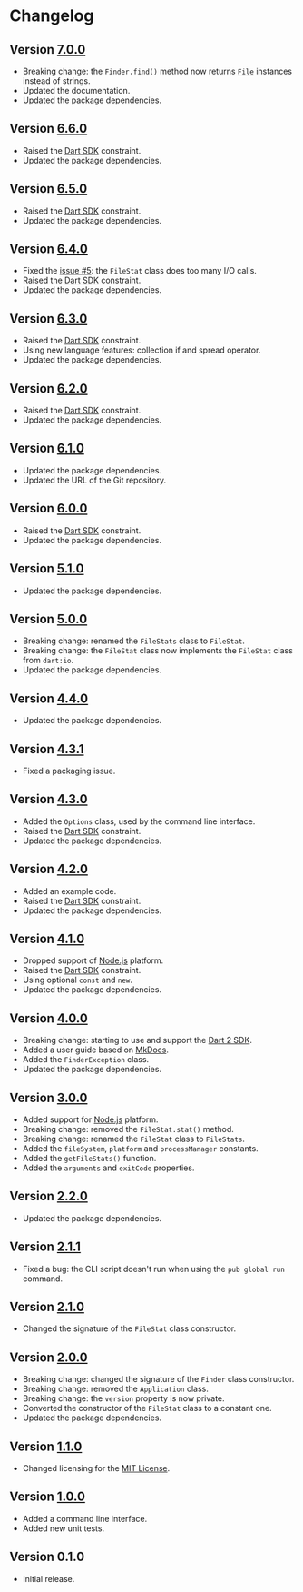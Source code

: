 # Changelog

## Version [7.0.0](https://git.belin.io/cedx/where.dart/compare/v6.6.0...v6.7.0)
- Breaking change: the `Finder.find()` method now returns [`File`](https://api.dart.dev/stable/dart-io/File-class.html) instances instead of strings.
- Updated the documentation.
- Updated the package dependencies.

## Version [6.6.0](https://git.belin.io/cedx/where.dart/compare/v6.5.0...v6.6.0)
- Raised the [Dart SDK](https://dart.dev/tools/sdk) constraint.
- Updated the package dependencies.

## Version [6.5.0](https://git.belin.io/cedx/where.dart/compare/v6.4.0...v6.5.0)
- Raised the [Dart SDK](https://dart.dev/tools/sdk) constraint.
- Updated the package dependencies.

## Version [6.4.0](https://git.belin.io/cedx/where.dart/compare/v6.3.0...v6.4.0)
- Fixed the [issue #5](https://git.belin.io/cedx/where.dart/issues/5): the `FileStat` class does too many I/O calls.
- Raised the [Dart SDK](https://dart.dev/tools/sdk) constraint.
- Updated the package dependencies.

## Version [6.3.0](https://git.belin.io/cedx/where.dart/compare/v6.2.0...v6.3.0)
- Raised the [Dart SDK](https://dart.dev/tools/sdk) constraint.
- Using new language features: collection if and spread operator.
- Updated the package dependencies.

## Version [6.2.0](https://git.belin.io/cedx/where.dart/compare/v6.1.0...v6.2.0)
- Raised the [Dart SDK](https://dart.dev/tools/sdk) constraint.
- Updated the package dependencies.

## Version [6.1.0](https://git.belin.io/cedx/where.dart/compare/v6.0.0...v6.1.0)
- Updated the package dependencies.
- Updated the URL of the Git repository.

## Version [6.0.0](https://git.belin.io/cedx/where.dart/compare/v5.1.0...v6.0.0)
- Raised the [Dart SDK](https://dart.dev/tools/sdk) constraint.
- Updated the package dependencies.

## Version [5.1.0](https://git.belin.io/cedx/where.dart/compare/v5.0.0...v5.1.0)
- Updated the package dependencies.

## Version [5.0.0](https://git.belin.io/cedx/where.dart/compare/v4.4.0...v5.0.0)
- Breaking change: renamed the `FileStats` class to `FileStat`.
- Breaking change: the `FileStat` class now implements the `FileStat` class from `dart:io`.
- Updated the package dependencies.

## Version [4.4.0](https://git.belin.io/cedx/where.dart/compare/v4.3.1...v4.4.0)
- Updated the package dependencies.

## Version [4.3.1](https://git.belin.io/cedx/where.dart/compare/v4.3.0...v4.3.1)
- Fixed a packaging issue.

## Version [4.3.0](https://git.belin.io/cedx/where.dart/compare/v4.2.0...v4.3.0)
- Added the `Options` class, used by the command line interface.
- Raised the [Dart SDK](https://dart.dev/tools/sdk) constraint.
- Updated the package dependencies.

## Version [4.2.0](https://git.belin.io/cedx/where.dart/compare/v4.1.0...v4.2.0)
- Added an example code.
- Raised the [Dart SDK](https://dart.dev/tools/sdk) constraint.
- Updated the package dependencies.

## Version [4.1.0](https://git.belin.io/cedx/where.dart/compare/v4.0.0...v4.1.0)
- Dropped support of [Node.js](https://nodejs.org) platform.
- Raised the [Dart SDK](https://dart.dev/tools/sdk) constraint.
- Using optional `const` and `new`.
- Updated the package dependencies.

## Version [4.0.0](https://git.belin.io/cedx/where.dart/compare/v3.0.0...v4.0.0)
- Breaking change: starting to use and support the [Dart 2 SDK](https://dart.dev/tools/sdk).
- Added a user guide based on [MkDocs](http://www.mkdocs.org).
- Added the `FinderException` class.
- Updated the package dependencies.

## Version [3.0.0](https://git.belin.io/cedx/where.dart/compare/v2.2.0...v3.0.0)
- Added support for [Node.js](https://nodejs.org) platform.
- Breaking change: removed the `FileStat.stat()` method.
- Breaking change: renamed the `FileStat` class to `FileStats`.
- Added the `fileSystem`, `platform` and `processManager` constants.
- Added the `getFileStats()` function.
- Added the `arguments` and `exitCode` properties.

## Version [2.2.0](https://git.belin.io/cedx/where.dart/compare/v2.1.1...v2.2.0)
- Updated the package dependencies.

## Version [2.1.1](https://git.belin.io/cedx/where.dart/compare/v2.1.0...v2.1.1)
- Fixed a bug: the CLI script doesn't run when using the `pub global run` command.

## Version [2.1.0](https://git.belin.io/cedx/where.dart/compare/v2.0.0...v2.1.0)
- Changed the signature of the `FileStat` class constructor.

## Version [2.0.0](https://git.belin.io/cedx/where.dart/compare/v1.1.0...v2.0.0)
- Breaking change: changed the signature of the `Finder` class constructor.
- Breaking change: removed the `Application` class.
- Breaking change: the `version` property is now private.
- Converted the constructor of the `FileStat` class to a constant one.
- Updated the package dependencies.

## Version [1.1.0](https://git.belin.io/cedx/where.dart/compare/v1.0.0...v1.1.0)
- Changed licensing for the [MIT License](https://opensource.org/licenses/MIT).

## Version [1.0.0](https://git.belin.io/cedx/where.dart/compare/v0.1.0...v1.0.0)
- Added a command line interface.
- Added new unit tests.

## Version 0.1.0
- Initial release.
